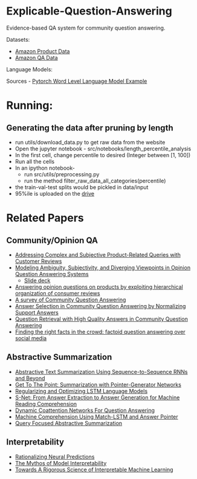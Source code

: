 # Explicable-Question-Answering
Evidence-based QA system for community question answering.

Datasets:
* [Amazon Product Data](http://jmcauley.ucsd.edu/data/amazon/)
* [Amazon QA Data](http://jmcauley.ucsd.edu/data/amazon/qa/)


Language Models:

Sources - [Pytorch Word Level Language Model Example](https://github.com/pytorch/examples/tree/master/word_language_model)

# Running:
## Generating the data after pruning by length
* run utils/download\_data.py to get raw data from the website
* Open the jupyter notebook - src/notebooks/length\_percentile\_analysis
* In the first cell, change percentile to desired (Integer between [1, 100])
* Run all the cells
* In an ipython notebook- 
  * run src/utils/preprocessing.py 
  * run the method filter\_raw\_data\_all\_categories(percentile)
* the train-val-test splits would be pickled in data/input
* 95%ile is uploaded on the [drive](https://drive.google.com/open?id=17BcZcdV9vSzWchLagop8MypHTM7uFeMv)

# Related Papers

## Community/Opinion QA
* [Addressing Complex and Subjective Product-Related Queries with Customer Reviews](https://dl.acm.org/citation.cfm?id=2883044)
* [Modeling Ambiguity, Subjectivity, and Diverging Viewpoints in Opinion Question Answering Systems](https://arxiv.org/abs/1610.08095)
    * [Slide deck](https://cseweb.ucsd.edu/~m5wan/paper/icdm16_mwan_slides.pdf)
* [Answering opinion questions on products by exploiting hierarchical organization of consumer reviews](https://dl.acm.org/citation.cfm?id=2390996)
* [A survey of Community Question Answering](https://arxiv.org/abs/1705.04009)
* [Answer Selection in Community Question Answering by Normalizing Support Answers](https://link.springer.com/chapter/10.1007/978-3-319-73618-1_57)
* [Question Retrieval with High Quality Answers in Community Question Answering](https://dl.acm.org/citation.cfm?id=2661908)
* [Finding the right facts in the crowd: factoid question answering over social media](https://dl.acm.org/citation.cfm?id=1367561)

## Abstractive Summarization
* [Abstractive Text Summarization Using Sequence-to-Sequence RNNs and Beyond](https://arxiv.org/abs/1602.06023)
* [Get To The Point: Summarization with Pointer-Generator Networks](https://arxiv.org/abs/1704.04368)
* [Regularizing and Optimizing LSTM Language Models](https://arxiv.org/abs/1708.02182)
* [S-Net: From Answer Extraction to Answer Generation for Machine Reading Comprehension](https://arxiv.org/abs/1706.04815)
* [Dynamic Coattention Networks For Question Answering](https://arxiv.org/abs/1611.01604)
* [Machine Comprehension Using Match-LSTM and Answer Pointer](https://arxiv.org/abs/1608.07905)
* [Query Focused Abstractive Summarization](https://arxiv.org/abs/1801.07704)

## Interpretability 
* [Rationalizing Neural Predictions](https://arxiv.org/abs/1606.04155)
* [The Mythos of Model Interpretability](https://arxiv.org/abs/1606.03490)
* [Towards A Rigorous Science of Interpretable Machine Learning](https://arxiv.org/abs/1702.08608)